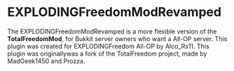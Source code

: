 # **EXPLODINGFreedomModRevamped** #

The EXPLODINGFreedomModRevamped is a more flexible version of the **TotalFreedomMod**, for Bukkit server owners who want a All-OP server. This plugin was created for EXPLODINGFreedom All-OP by Alco_Rs11. This plugin was originallywas a fork of the TotalFreedom project, made by MadGeek1450 and Prozza.
